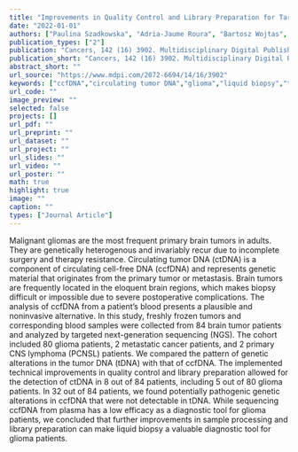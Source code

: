 ```yaml
---
title: "Improvements in Quality Control and Library Preparation for Targeted Sequencing Allowed Detection of Potentially Pathogenic Alterations in Circulating Cell-Free DNA Derived from Plasma of Brain Tumor Patients"
date: "2022-01-01"
authors: ["Paulina Szadkowska", "Adria-Jaume Roura", "Bartosz Wojtas", "Kamil Wojnicki", "Sabina Licholai", "Tomasz Waller", "Tomasz Gubala", "Kacper Zukowski", "Michal Karpeta", "Kinga Wilkus", "Wojciech Kaspera", "Sergiusz Nawrocki", "Bozena Kaminska"]
publication_types: ["2"]
publication: "Cancers, 142 (16) 3902. Multidisciplinary Digital Publishing Institute https://doi.org/10.3390/cancers14163902"
publication_short: "Cancers, 142 (16) 3902. Multidisciplinary Digital Publishing Institute https://doi.org/10.3390/cancers14163902"
abstract_short: ""
url_source: "https://www.mdpi.com/2072-6694/14/16/3902"
keywords: ["ccfDNA","circulating tumor DNA","glioma","liquid biopsy","targeted NGS"]
url_code: ""
image_preview: ""
selected: false
projects: []
url_pdf: ""
url_preprint: ""
url_dataset: ""
url_project: ""
url_slides: ""
url_video: ""
url_poster: ""
math: true
highlight: true
image: ""
caption: ""
types: ["Journal Article"]
---
```

Malignant gliomas are the most frequent primary brain tumors in adults. They are genetically heterogenous and invariably recur due to incomplete surgery and therapy resistance. Circulating tumor DNA (ctDNA) is a component of circulating cell-free DNA (ccfDNA) and represents genetic material that originates from the primary tumor or metastasis. Brain tumors are frequently located in the eloquent brain regions, which makes biopsy difficult or impossible due to severe postoperative complications. The analysis of ccfDNA from a patient’s blood presents a plausible and noninvasive alternative. In this study, freshly frozen tumors and corresponding blood samples were collected from 84 brain tumor patients and analyzed by targeted next-generation sequencing (NGS). The cohort included 80 glioma patients, 2 metastatic cancer patients, and 2 primary CNS lymphoma (PCNSL) patients. We compared the pattern of genetic alterations in the tumor DNA (tDNA) with that of ccfDNA. The implemented technical improvements in quality control and library preparation allowed for the detection of ctDNA in 8 out of 84 patients, including 5 out of 80 glioma patients. In 32 out of 84 patients, we found potentially pathogenic genetic alterations in ccfDNA that were not detectable in tDNA. While sequencing ccfDNA from plasma has a low efficacy as a diagnostic tool for glioma patients, we concluded that further improvements in sample processing and library preparation can make liquid biopsy a valuable diagnostic tool for glioma patients.
